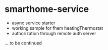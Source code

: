 # smarthome-service

- async service starter
- working sample for fhem heatingThermostat
- authorization through remote auth server

... to be continued